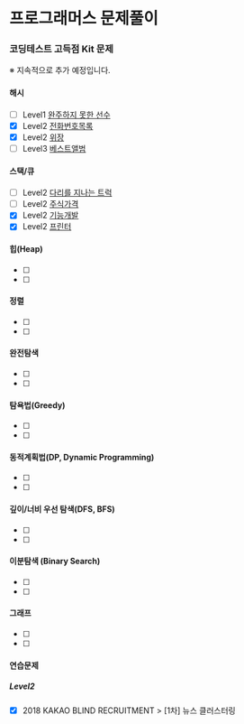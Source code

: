 # 프로그래머스 문제풀이
### 코딩테스트 고득점 Kit 문제
※ 지속적으로 추가 예정입니다.
#### 해시
- [ ] Level1 [완주하지 못한 선수](https://programmers.co.kr/learn/courses/30/lessons/42576)
- [x] Level2 [전화번호목록](https://programmers.co.kr/learn/courses/30/lessons/42577)
- [x] Level2 [위장](https://programmers.co.kr/learn/courses/30/lessons/42578)
- [ ] Level3 [베스트앨범](https://programmers.co.kr/learn/courses/30/lessons/42579)

#### 스택/큐
- [ ] Level2 [다리를 지나는 트럭]()
- [ ] Level2 [주식가격]()
- [x] Level2 [기능개발](./stack_queue/기능개발/problem.md)
- [x] Level2 [프린터](./stack_queue/프린터/problem.md)

#### 힙(Heap)
- [ ]
- [ ]

#### 정렬
- [ ]
- [ ]

#### 완전탐색
- [ ]
- [ ]

#### 탐욕법(Greedy)
- [ ]
- [ ]

#### 동적계획법(DP, Dynamic Programming)
- [ ]
- [ ]

#### 깊이/너비 우선 탐색(DFS, BFS)
- [ ]
- [ ]

#### 이분탐색 (Binary Search)
- [ ]
- [ ]

#### 그래프
- [ ]
- [ ]

#### 연습문제
##### Level2
- [x] 2018 KAKAO BLIND RECRUITMENT > \[1차\] 뉴스 클러스터링
